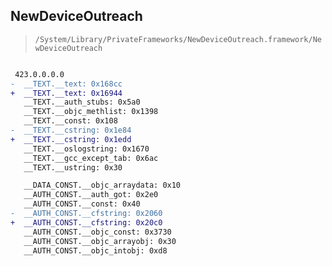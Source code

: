 ## NewDeviceOutreach

> `/System/Library/PrivateFrameworks/NewDeviceOutreach.framework/NewDeviceOutreach`

```diff

 423.0.0.0.0
-  __TEXT.__text: 0x168cc
+  __TEXT.__text: 0x16944
   __TEXT.__auth_stubs: 0x5a0
   __TEXT.__objc_methlist: 0x1398
   __TEXT.__const: 0x108
-  __TEXT.__cstring: 0x1e84
+  __TEXT.__cstring: 0x1edd
   __TEXT.__oslogstring: 0x1670
   __TEXT.__gcc_except_tab: 0x6ac
   __TEXT.__ustring: 0x30

   __DATA_CONST.__objc_arraydata: 0x10
   __AUTH_CONST.__auth_got: 0x2e0
   __AUTH_CONST.__const: 0x40
-  __AUTH_CONST.__cfstring: 0x2060
+  __AUTH_CONST.__cfstring: 0x20c0
   __AUTH_CONST.__objc_const: 0x3730
   __AUTH_CONST.__objc_arrayobj: 0x30
   __AUTH_CONST.__objc_intobj: 0xd8

```
